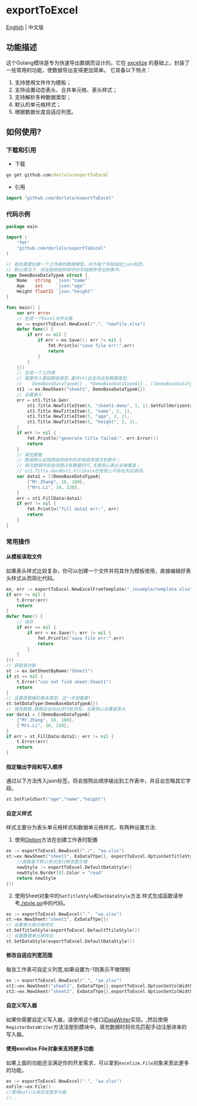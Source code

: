 # exportToExcel
[English](./README.md) | 中文版

## 功能描述
这个Golang模块是专为快速导出数据而设计的。它在 [excelize](github.com/xuri/excelize/v2) 的基础上，封装了一些常用的功能，使数据导出变得更加简单。
它具备以下特点：
   1. 支持使用文件作为模板；
   2. 支持设置动态表头、合并单元格、表头样式；
   3. 支持解析多种数据类型；
   4. 默认的单元格样式；
   5. 根据数据长度自适应列宽。
## 如何使用?
###  下载和引用
- 下载
```cmd
go get github.com/dorlolo/exportToExcel
```
- 引用
```go
import "github.com/dorlolo/exportToExcel"
```

### 代码示例
```go
package main

import (
	"fmt"
	"github.com/dorlolo/exportToExcel"
)

// 首先需要创建一个工作表的数据模型，并为每个字段指定json标签。
// 默认情况下，将会按照结构体中的字段顺序导出到表中。
type DemoBaseDataTypeA struct {
	Name   string  `json:"name"`
	Age    int     `json:"age"`
	Height float32 `json:"height"`
}

func main() {
	var err error
	// 生成一个Excel文件对象
	ex := exportToExcel.NewExcel(".", "newfile.xlsx")
	defer func() {
		if err == nil {
			if err = ex.Save(); err != nil {
				fmt.Println("save file err:",err)
				return
			}
		}
	}()
	// 生成一个工作表
	// 需要传入基础数据类型,最终st1会支持这些数据类型: 
	//    DemoBaseDataTypeA{} , *DemoBaseDataTypeA{} , []DemoBaseDataTypeA{} 和 []*DemoBaseDataTypeA{}
	st1 := ex.NewSheet("sheet1", DemoBaseDataTypeA{})
    // 设置表头
	err = st1.Title.Gen(
		st1.Title.NewTitleItem(4, "sheet1-demo", 1, 1).SetFullHorizontalMerge(),// 你可以使用类似的方法使表头跨列或跨行
		st1.Title.NewTitleItem(5, "name", 2, 1),
		st1.Title.NewTitleItem(5, "age", 2, 2),
		st1.Title.NewTitleItem(5, "height", 2, 3),
	)
	if err != nil {
		fmt.Println("generate title failed:", err.Error())
		return
	}
	// 填充数据
	// 数据默认会按照结构体中的字段顺序填充到表中；
	// 填充数据时会自动跳过有数据的行,无需担心表头会被覆盖；
	// st1.Title.Gen和st1.FillData在使用上不存在先后顺序。
	var data1 = []DemoBaseDataTypeA{
		{"Mr.Zhang", 16, 180},
		{"Mrs.Li", 18, 220},
	}
	err = st1.FillData(data1)
	if err != nil {
		fmt.Println("fill data1 err:", err)
		return
	}
}
```

### 常用操作

#### 从模板读取文件
如果表头样式比较复杂，你可以创建一个文件并将其作为模板使用，直接编辑好表头样式从而简化代码。
```go
ex, err := exportToExcel.NewExcelFromTemplate("./example/template.xlsx", ".", "newfile.xlsx")
if err != nil {
    t.Error(err)
    return
}
defer func() {
	// 保存
    if err == nil {
        if err = ex.Save(); err != nil {
            fmt.Println("save file err:",err)
            return
        }
    }
}()
// 获取表对象
st := ex.GetSheetByName("Sheet1")
if st == nil {
    t.Error("can not find sheet:Sheet1")
    return
}
// 设置表数据的基本类型，这一步很重要!
st.SetDataType(DemoBaseDataTypeA{})
// 填充数据,数据会自动从空行处添加，无需担心会覆盖表头
var data1 = []DemoBaseDataTypeA{
    {"Mr.Zhang", 16, 180},
    {"Mrs.Li", 18, 220},
}
if err = st.FillData(data1); err != nil {
    t.Error(err)
    return
}
```

#### 指定输出字段和写入顺序
通过以下方法传入json标签，将会按照此顺序输出到工作表中，并且会忽略其它字段。
```go
st.SetFieldSort("age","name","height")
```


#### 自定义样式
样式主要分为表头单元格样式和数据单元格样式，有两种设置方法:
1. 使用[Option](./options.go)方法在创建工作表时配置
```go
ex := exportToExcel.NewExcel("./", "aa.xlsx")
st:=ex.NewSheet("sheet1", ExDataTYpe{}, exportToExcel.OptionSetTitleStyle(func() *excelize.Style {
    //直接基于默认样式进行修改更方便
    newStyle := exportToExcel.DefaultDataStyle()
	newStyle.Border[0].Color = "read"
    return newStyle
}))
```

2. 使用Sheet对象中的`SetTitleStyle`和`SetDataStyle`方法
样式生成函数请参考[./style.go](./style.go)中的代码。
```go
ex := exportToExcel.NewExcel(".", "aa.xlsx")
st:=ex.NewSheet("sheet1", ExDataTYpe{})
// 设置表头单元格样式
st.SetTitleStyle(exportToExcel.DefaultTtileStyle())
// 设置数据单元格样式
st.SetDataStyle(exportToExcel.DefaultDataStyle())
```

#### 修改自适应列宽范围
每张工作表可自定义列宽,如果设置为-1则表示不做限制
```go
ex := exportToExcel.NewExcel(".", "aa.xlsx")
st1:=ex.NewSheet("sheet1", ExDataTYpe{},exportToExcel.OptionSetColWidth(exportToExcel.DefaultColMinWidth,500))
st2:=ex.NewSheet("sheet2", ExDataTYpe{},exportToExcel.OptionSetColWidth(-1,200))
```

#### 自定义写入器
如果你需要自定义写入器，请使用这个接口[IDataWriter](./writer.go)实现。,然后使用`RegisterDataWriter`方法注册到模块中。填充数据时将优先匹配手动注册进来的写入器。

#### 使用excelize.File对象来支持更多功能
如果上面的功能还没满足你的开发需求，可以拿到`excelize.File`对象来至此更多的功能。
```go
ex := exportToExcel.NewExcel(".", "aa.xlsx")
exFile:=ex.File()
//使用exFile来实现更多功能
//...
```